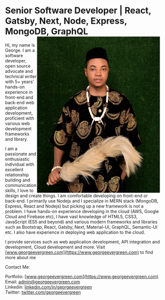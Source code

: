<!--
**Georgeevergreen0/georgeevergreen0** is a ✨ _special_ ✨ repository because its `README.md` (this file) appears on your GitHub profile.

Here are some ideas to get you started:

- 🔭 I’m currently working on ...
- 🌱 I’m currently learning ...
- 👯 I’m looking to collaborate on ...
- 🤔 I’m looking for help with ...
- 💬 Ask me about ...
- 📫 How to reach me: ...
- 😄 Pronouns: ...
- ⚡ Fun fact: ...
-->

# Senior Software Developer | React, Gatsby, Next, Node, Express, MongoDB, GraphQL <img src="https://github.com/Georgeevergreen0/georgeevergreen0/blob/master/evergreen.png" align="right" width="400" />

Hi, my name is George. I am a software developer, open source advocate and technical writer with 5+ years’ hands-on experience in front-end and back-end web application development, proficient with various web development frameworks and library.

I am a passionate and enthusiastic individual with excellent relationship building and communication skills, I love to design and create things.
I am comfortable developing on front-end or back-end.
I primarily use Nodejs and I specialize in MERN stack (MongoDB, Express, React and Nodejs) but picking up a new framework is not a problem.
I have hands-on experience developing in the cloud (AWS, Google Cloud and Firebase etc), I have vast knowledge of HTML5, CSS3, JavaScript (ES5 and beyond) and various modern frameworks and libraries such as Bootstrap, React, Gatsby, Next, Material-UI, GraphQL, Semantic-UI etc. I also have experience in deploying web application to the cloud.

I provide services such as web application development, API integration and development, Cloud development and more. Visit [www.georgeevergreen.com](https://www.georgeevergreen.com) to find more about me

Contact Me:

Portfolio: [www.georgeevergreen.com](https://www.georgeevergreen.com) <br />
Email: [admin@georgeevergreen.com](mailto:admin@georgeevergreen.com) <br />
Linkedin: [linkedin.com/in/georgeevergreen](https://www.linkedin.com/in/georgeevergreen) <br />
Twitter: [twitter.com/georgeevergreen](https://twitter.com/georgeevergreen) <br />
